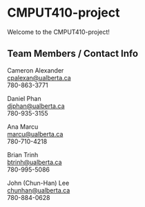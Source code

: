 # CMPUT410-project
Welcome to the CMPUT410-project!

Team Members / Contact Info
------------
Cameron Alexander  
cpalexan@ualberta.ca  
780-863-3771  

Daniel Phan  
djphan@ualberta.ca  
780-935-3155  

Ana Marcu  
marcu@ualberta.ca  
780-710-4218  

Brian Trinh  
btrinh@ualberta.ca  
780-995-5086

John (Chun-Han) Lee <br>
chunhan@ualberta.ca <br>
780-884-0628
